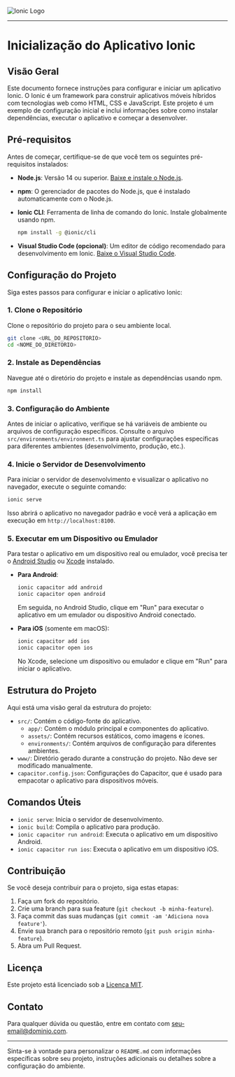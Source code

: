 
![Ionic Logo](https://www.clipartmax.com/png/middle/292-2928098_ionic-logo-ionic-framework.png)

---

# Inicialização do Aplicativo Ionic

## Visão Geral

Este documento fornece instruções para configurar e iniciar um aplicativo Ionic. O Ionic é um framework para construir aplicativos móveis híbridos com tecnologias web como HTML, CSS e JavaScript. Este projeto é um exemplo de configuração inicial e inclui informações sobre como instalar dependências, executar o aplicativo e começar a desenvolver.

## Pré-requisitos

Antes de começar, certifique-se de que você tem os seguintes pré-requisitos instalados:

- **Node.js**: Versão 14 ou superior. [Baixe e instale o Node.js](https://nodejs.org/).
- **npm**: O gerenciador de pacotes do Node.js, que é instalado automaticamente com o Node.js.
- **Ionic CLI**: Ferramenta de linha de comando do Ionic. Instale globalmente usando npm.

  ```bash
  npm install -g @ionic/cli
  ```

- **Visual Studio Code (opcional)**: Um editor de código recomendado para desenvolvimento em Ionic. [Baixe o Visual Studio Code](https://code.visualstudio.com/).

## Configuração do Projeto

Siga estes passos para configurar e iniciar o aplicativo Ionic:

### 1. Clone o Repositório

Clone o repositório do projeto para o seu ambiente local.

```bash
git clone <URL_DO_REPOSITORIO>
cd <NOME_DO_DIRETORIO>
```

### 2. Instale as Dependências

Navegue até o diretório do projeto e instale as dependências usando npm.

```bash
npm install
```

### 3. Configuração do Ambiente

Antes de iniciar o aplicativo, verifique se há variáveis de ambiente ou arquivos de configuração específicos. Consulte o arquivo `src/environments/environment.ts` para ajustar configurações específicas para diferentes ambientes (desenvolvimento, produção, etc.).

### 4. Inicie o Servidor de Desenvolvimento

Para iniciar o servidor de desenvolvimento e visualizar o aplicativo no navegador, execute o seguinte comando:

```bash
ionic serve
```

Isso abrirá o aplicativo no navegador padrão e você verá a aplicação em execução em `http://localhost:8100`.

### 5. Executar em um Dispositivo ou Emulador

Para testar o aplicativo em um dispositivo real ou emulador, você precisa ter o [Android Studio](https://developer.android.com/studio) ou [Xcode](https://developer.apple.com/xcode/) instalado.

- **Para Android**:

  ```bash
  ionic capacitor add android
  ionic capacitor open android
  ```

  Em seguida, no Android Studio, clique em "Run" para executar o aplicativo em um emulador ou dispositivo Android conectado.

- **Para iOS** (somente em macOS):

  ```bash
  ionic capacitor add ios
  ionic capacitor open ios
  ```

  No Xcode, selecione um dispositivo ou emulador e clique em "Run" para iniciar o aplicativo.

## Estrutura do Projeto

Aqui está uma visão geral da estrutura do projeto:

- `src/`: Contém o código-fonte do aplicativo.
  - `app/`: Contém o módulo principal e componentes do aplicativo.
  - `assets/`: Contém recursos estáticos, como imagens e ícones.
  - `environments/`: Contém arquivos de configuração para diferentes ambientes.
- `www/`: Diretório gerado durante a construção do projeto. Não deve ser modificado manualmente.
- `capacitor.config.json`: Configurações do Capacitor, que é usado para empacotar o aplicativo para dispositivos móveis.

## Comandos Úteis

- `ionic serve`: Inicia o servidor de desenvolvimento.
- `ionic build`: Compila o aplicativo para produção.
- `ionic capacitor run android`: Executa o aplicativo em um dispositivo Android.
- `ionic capacitor run ios`: Executa o aplicativo em um dispositivo iOS.

## Contribuição

Se você deseja contribuir para o projeto, siga estas etapas:

1. Faça um fork do repositório.
2. Crie uma branch para sua feature (`git checkout -b minha-feature`).
3. Faça commit das suas mudanças (`git commit -am 'Adiciona nova feature'`).
4. Envie sua branch para o repositório remoto (`git push origin minha-feature`).
5. Abra um Pull Request.

## Licença

Este projeto está licenciado sob a [Licença MIT](LICENSE).

## Contato

Para qualquer dúvida ou questão, entre em contato com [seu-email@dominio.com](mailto:seu-email@dominio.com).

---

Sinta-se à vontade para personalizar o `README.md` com informações específicas sobre seu projeto, instruções adicionais ou detalhes sobre a configuração do ambiente.
